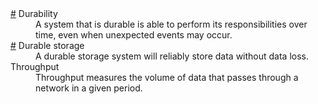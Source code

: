 <dl>
  <dt id="durability">
    <a href="#durability">#</a>
    Durability
  </dt>
  <dd>
    A system that is durable is able to perform its responsibilities over time, even when unexpected events may occur.
  </dd>
  <dt id="durableStorage">
    <a href="#durableStorage">#</a>
    Durable storage
  </dt>
  <dd>
    A durable storage system will reliably store data without data loss.
  </dd>
  <dt id="throughput">
    <a href="#throughput"></a>
    Throughput
  </dt>
  <dd>
    Throughput measures the volume of data that passes through a network in a given period.
  </dd>
</dl>
